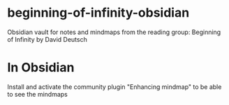 # beginning-of-infinity-obsidian
Obsidian vault for notes and mindmaps from the reading group: Beginning of Infinity by David Deutsch

# In Obsidian
Install and activate the community plugin "Enhancing mindmap" to be able to see the mindmaps